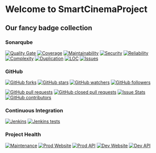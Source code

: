 # Welcome to SmartCinemaProject

## Our fancy badge collection
### Sonarqube
[![Quality Gate](https://sonarqube.com/api/badges/gate?key=de.tinf15b4.kino%3AHEAD)](https://sonarqube.com/dashboard/index/de.tinf15b4.kino%3AHEAD) 
[![Coverage](https://sonarqube.com/api/badges/measure?key=de.tinf15b4.kino%3AHEAD&metric=coverage)](https://sonarqube.com/component_measures/domain/Coverage?id=de.tinf15b4.kino%3AHEAD)
[![Maintainability](https://sonarqube.com/api/badges/measure?key=de.tinf15b4.kino%3AHEAD&metric=sqale_rating)](https://sonarqube.com/component_measures/domain/Maintainability?id=de.tinf15b4.kino%3AHEAD)
[![Security](https://sonarqube.com/api/badges/measure?key=de.tinf15b4.kino%3AHEAD&metric=security_rating)](https://sonarqube.com/component_measures/domain/Security?id=de.tinf15b4.kino%3AHEAD)
[![Reliability](https://sonarqube.com/api/badges/measure?key=de.tinf15b4.kino%3AHEAD&metric=reliability_rating)](https://sonarqube.com/component_measures/domain/Reliability?id=de.tinf15b4.kino%3AHEAD)
[![Complexity](https://sonarqube.com/api/badges/measure?key=de.tinf15b4.kino%3AHEAD&metric=complexity)](https://sonarqube.com/component_measures/domain/Complexity?id=de.tinf15b4.kino%3AHEAD)
[![Duplication](https://sonarqube.com/api/badges/measure?key=de.tinf15b4.kino%3AHEAD&metric=duplicated_lines_density)](https://sonarqube.com/component_measures/domain/Duplications?id=de.tinf15b4.kino%3AHEAD)
[![LOC](https://sonarqube.com/api/badges/measure?key=de.tinf15b4.kino%3AHEAD&metric=ncloc)](https://sonarqube.com/component_measures/domain/Size?id=de.tinf15b4.kino%3AHEAD)
[![Issues](https://sonarqube.com/api/badges/measure?key=de.tinf15b4.kino%3AHEAD&metric=violations)](https://sonarqube.com/component_issues?id=de.tinf15b4.kino%3AHEAD#resolved=false)

### GitHub

[![GitHub forks](https://img.shields.io/github/forks/tinf15b4-kino/kino-web.svg?style=social&label=Fork)](https://github.com/tinf15b4-kino/kino-web)
[![GitHub stars](https://img.shields.io/github/stars/tinf15b4-kino/kino-web.svg?style=social&label=Star)](https://github.com/tinf15b4-kino/kino-web)
[![GitHub watchers](https://img.shields.io/github/watchers/tinf15b4-kino/kino-web.svg?style=social&label=Watch)](https://github.com/tinf15b4-kino/kino-web)
[![GitHub followers](https://img.shields.io/github/followers/tinf15b4-kino.svg?style=social&label=Follow)](https://github.com/tinf15b4-kino)


[![GitHub pull requests](https://img.shields.io/github/issues-pr/tinf15b4-kino/kino-web.svg)](https://github.com/tinf15b4-kino/kino-web/pulls)
[![GitHub closed pull requests](https://img.shields.io/github/issues-pr-closed/tinf15b4-kino/kino-web.svg)](https://github.com/tinf15b4-kino/kino-web/pulls?q=is%3Apr+is%3Aclosed)
[![Issue Stats](https://img.shields.io/issuestats/p/github/tinf15b4-kino/kino-web.svg)](https://github.com/tinf15b4-kino/kino-web/pulls)
[![GitHub contributors](https://img.shields.io/github/contributors/tinf15b4-kino/kino-web.svg)](https://github.com/tinf15b4-kino/kino-web/graphs/contributors)

### Continuous Integration

[![Jenkins](https://img.shields.io/jenkins/s/https/jenkins.genosse-einhorn.de/job/SmartCinema%20Web%20App%20MULTIBRANCH/job/master.svg)](https://jenkins.genosse-einhorn.de/job/SmartCinema%20Web%20App%20MULTIBRANCH/job/master/)
[![Jenkins tests](https://img.shields.io/jenkins/t/https/jenkins.genosse-einhorn.de/job/SmartCinema%20Web%20App%20MULTIBRANCH/job/master.svg)](https://jenkins.genosse-einhorn.de/job/SmartCinema%20Web%20App%20MULTIBRANCH/job/master/lastCompletedBuild/testReport/)

### Project Health

[![Maintenance](https://img.shields.io/maintenance/yes/2017.svg)](https://github.com/tinf15b4-kino/kino-web)
[![Prod Website](https://img.shields.io/website-up-down-green-red/https/smartcinema.tinf15b4.de.svg?label=production%20web%20app)](https://smartcinema.tinf15b4.de)
[![Prod API](https://img.shields.io/website-up-down-green-red/https/smartcinema.tinf15b4.de.svg?label=production%20api)](https://smartcinema.tinf15b4.de/rest/ping)
[![Dev Website](https://img.shields.io/website-up-down-green-red/https/smartcinema-dev.tinf15b4.de.svg?label=development%20web%20app)](https://smartcinema-dev.tinf15b4.de)
[![Dev API](https://img.shields.io/website-up-down-green-red/https/smartcinema-dev.tinf15b4.de.svg?label=development%20api)](https://smartcinema-dev.tinf15b4.de/rest/ping)
